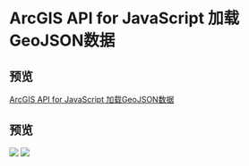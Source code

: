 # ArcGIS API for JavaScript 加载GeoJSON数据

## 预览
[ArcGIS API for JavaScript 加载GeoJSON数据](https://giser.xyz/demo/02-ArcGIS-JS-API-GeoJSON/index.html)

## 预览
![](https://github.com/huangli005/TianDiTu/raw/master/images/1.png) 
![](https://github.com/huangli005/TianDiTu/raw/master/images/2.png) 
